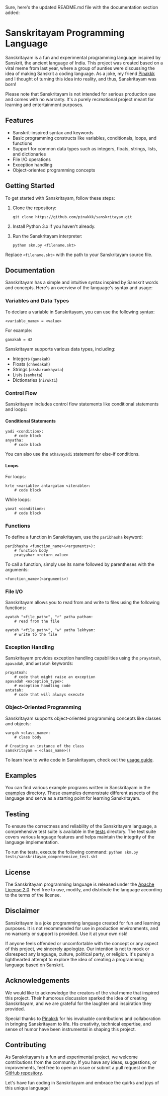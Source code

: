 Sure, here's the updated README.md file with the documentation section added:

# Sanskritayam Programming Language

Sanskritayam is a fun and experimental programming language inspired by Sanskrit, the ancient language of India. This project was created based on a viral meme from last year, where a group of aunties were discussing the idea of making Sanskrit a coding language. As a joke, my friend [Pinakkk](https://github.com/pinakkk) and I thought of turning this idea into reality, and thus, Sanskritayam was born!

Please note that Sanskritayam is not intended for serious production use and comes with no warranty. It's a purely recreational project meant for learning and entertainment purposes.

## Features

- Sanskrit-inspired syntax and keywords
- Basic programming constructs like variables, conditionals, loops, and functions
- Support for common data types such as integers, floats, strings, lists, and dictionaries
- File I/O operations
- Exception handling
- Object-oriented programming concepts

## Getting Started

To get started with Sanskritayam, follow these steps:

1. Clone the repository:
   ```
   git clone https://github.com/pinakkk/sanskritayam.git
   ```

2. Install Python 3.x if you haven't already.
3. Run the Sanskritayam interpreter:
   ```
   python skm.py <filename.skt>
   ```

Replace `<filename.skt>` with the path to your Sanskritayam source file.

## Documentation

Sanskritayam has a simple and intuitive syntax inspired by Sanskrit words and concepts. Here's an overview of the language's syntax and usage:

### Variables and Data Types

To declare a variable in Sanskritayam, you can use the following syntax:

```
<variable_name> = <value>
```

For example:

```
ganakah = 42
```

Sanskritayam supports various data types, including:

- Integers (`ganakah`)
- Floats (`chhedakah`)
- Strings (`aksharankhyata`)
- Lists (`samhata`)
- Dictionaries (`nirukti`)

### Control Flow

Sanskritayam includes control flow statements like conditional statements and loops:

#### Conditional Statements

```
yadi <condition>:
    # code block
anyatha:
    # code block
```

You can also use the `athavayadi` statement for else-if conditions.

#### Loops

For loops:

```
krte <variable> antargatam <iterable>:
    # code block
```

While loops:

```
yavat <condition>:
    # code block
```

### Functions

To define a function in Sanskritayam, use the `paribhasha` keyword:

```
paribhasha <function_name>(<arguments>):
    # function body
    pratyahar <return_value>
```

To call a function, simply use its name followed by parentheses with the arguments:

```
<function_name>(<arguments>)
```

### File I/O

Sanskritayam allows you to read from and write to files using the following functions:

```
ayatah "<file_path>", "r" yatha patham:
    # read from the file
```

```
ayatah "<file_path>", "w" yatha lekhyam:
    # write to the file
```

### Exception Handling

Sanskritayam provides exception handling capabilities using the `prayatnah`, `apavadah`, and `antatah` keywords:

```
prayatnah:
    # code that might raise an exception
apavadah <exception_type>:
    # exception handling code
antatah:
    # code that will always execute
```

### Object-Oriented Programming

Sanskritayam supports object-oriented programming concepts like classes and objects:

```
vargah <class_name>:
    # class body

# Creating an instance of the class
samskritayam = <class_name>()
```


To learn how to write code in Sanskritayam, check out the [usage guide](docs/docs.md).

## Examples

You can find various example programs written in Sanskritayam in the [examples](examples/) directory. These examples demonstrate different aspects of the language and serve as a starting point for learning Sanskritayam.

## Testing

To ensure the correctness and reliability of the Sanskritayam language, a comprehensive test suite is available in the [tests](tests/) directory. The test suite covers various language features and helps maintain the integrity of the language implementation.

To run the tests, execute the following command:
   `python skm.py tests/sanskritayam_comprehensive_test.skt`

## License

The Sanskritayam programming language is released under the [Apache License 2.0]([LICENSE](https://www.apache.org/licenses/LICENSE-2.0)). Feel free to use, modify, and distribute the language according to the terms of the license.

## Disclaimer

Sanskritayam is a joke programming language created for fun and learning purposes. It is not recommended for use in production environments, and no warranty or support is provided. Use it at your own risk!

If anyone feels offended or uncomfortable with the concept or any aspect of this project, we sincerely apologize. Our intention is not to mock or disrespect any language, culture, political party, or religion. It's purely a lighthearted attempt to explore the idea of creating a programming language based on Sanskrit.

## Acknowledgements

We would like to acknowledge the creators of the viral meme that inspired this project. Their humorous discussion sparked the idea of creating Sanskritayam, and we are grateful for the laughter and inspiration they provided.

Special thanks to [Pinakkk](https://github.com/pinakkk) for his invaluable contributions and collaboration in bringing Sanskritayam to life. His creativity, technical expertise, and sense of humor have been instrumental in shaping this project.

## Contributing

As Sanskritayam is a fun and experimental project, we welcome contributions from the community. If you have any ideas, suggestions, or improvements, feel free to open an issue or submit a pull request on the [GitHub repository](https://github.com/thtskaran/sanskritayam).

Let's have fun coding in Sanskritayam and embrace the quirks and joys of this unique language!
